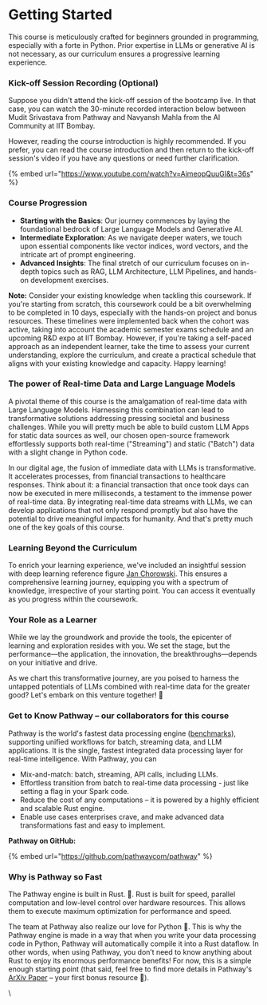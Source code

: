 # Getting Started

This course is meticulously crafted for beginners grounded in programming, especially with a forte in Python. Prior expertise in LLMs or generative AI is not necessary, as our curriculum ensures a progressive learning experience.

### Kick-off Session Recording (Optional)&#x20;

Suppose you didn't attend the kick-off session of the bootcamp live. In that case, you can watch the 30-minute recorded interaction below between Mudit Srivastava from Pathway and Navyansh Mahla from the AI Community at IIT Bombay.&#x20;

However, reading the course introduction is highly recommended. If you prefer, you can read the course introduction and then return to the kick-off session's video if you have any questions or need further clarification.&#x20;

{% embed url="https://www.youtube.com/watch?v=AjmeopQuuGI&t=36s" %}

### Course Progression

* **Starting with the Basics**: Our journey commences by laying the foundational bedrock of Large Language Models and Generative AI.
* **Intermediate Exploration**: As we navigate deeper waters, we touch upon essential components like vector indices, word vectors, and the intricate art of prompt engineering.
* **Advanced Insights**: The final stretch of our curriculum focuses on in-depth topics such as RAG, LLM Architecture, LLM Pipelines, and hands-on development exercises.

**Note:** Consider your existing knowledge when tackling this coursework. If you're starting from scratch, this coursework could be a bit overwhelming to be completed in 10 days, especially with the hands-on project and bonus resources. These timelines were implemented back when the cohort was active, taking into account the academic semester exams schedule and an upcoming R\&D expo at IIT Bombay. However, if you're taking a self-paced approach as an independent learner, take the time to assess your current understanding, explore the curriculum, and create a practical schedule that aligns with your existing knowledge and capacity. Happy learning!

### The power of Real-time Data and Large Language Models

A pivotal theme of this course is the amalgamation of real-time data with Large Language Models. Harnessing this combination can lead to transformative solutions addressing pressing societal and business challenges. While you will pretty much be able to build custom LLM Apps for static data sources as well, our chosen open-source framework effortlessly supports both real-time ("Streaming") and static ("Batch") data with a slight change in Python code.

In our digital age, the fusion of immediate data with LLMs is transformative. It accelerates processes, from financial transactions to healthcare responses. Think about it: a financial transaction that once took days can now be executed in mere milliseconds, a testament to the immense power of real-time data. By integrating real-time data streams with LLMs, we can develop applications that not only respond promptly but also have the potential to drive meaningful impacts for humanity. And that's pretty much one of the key goals of this course.

### Learning Beyond the Curriculum

To enrich your learning experience, we've included an insightful session with deep learning reference figure [Jan Chorowski](https://pathway.com/our-story/#jan-chorowski). This ensures a comprehensive learning journey, equipping you with a spectrum of knowledge, irrespective of your starting point. You can access it eventually as you progress within the coursework.

### Your Role as a Learner

While we lay the groundwork and provide the tools, the epicenter of learning and exploration resides with you. We set the stage, but the performance—the application, the innovation, the breakthroughs—depends on your initiative and drive.

As we chart this transformative journey, are you poised to harness the untapped potentials of LLMs combined with real-time data for the greater good? Let's embark on this venture together! 🚀

### Get to Know Pathway – our collaborators for this course

Pathway is the world's fastest data processing engine ([benchmarks](https://pathway.com/blog/streaming-benchmarks-pathway-fastest-engine-on-the-market)), supporting unified workflows for batch, streaming data, and LLM applications. It is the single, fastest integrated data processing layer for real-time intelligence. With Pathway, you can

* Mix-and-match: batch, streaming, API calls, including LLMs.
* Effortless transition from batch to real-time data processing - just like setting a flag in your Spark code.
* Reduce the cost of any computations – it is powered by a highly efficient and scalable Rust engine.
* Enable use cases enterprises crave, and make advanced data transformations fast and easy to implement.

**Pathway on GitHub:**&#x20;

{% embed url="https://github.com/pathwaycom/pathway" %}

### Why is Pathway so Fast <a href="#why-is-pathway-so-fast" id="why-is-pathway-so-fast"></a>

The Pathway engine is built in Rust. 🦀. Rust is built for speed, parallel computation and low-level control over hardware resources. This allows them to execute maximum optimization for performance and speed.

The team at Pathway also realize our love for Python 🐍. This is why the Pathway engine is made in a way that when you write your data processing code in Python, Pathway will automatically compile it into a Rust dataflow. In other words, when using Pathway, you don’t need to know anything about Rust to enjoy its enormous performance benefits! For now, this is a simple enough starting point (that said, feel free to find more details in Pathway's [ArXiv Paper](https://arxiv.org/abs/2307.13116) – your first bonus resource 🙂).

\


